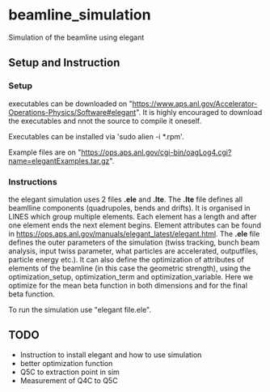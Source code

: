 # beamline_simulation
Simulation of the beamline using elegant

## Setup and Instruction
### Setup
executables can be downloaded on "https://www.aps.anl.gov/Accelerator-Operations-Physics/Software#elegant". It is highly encouraged to download the executables and nnot the source to compile it oneself. 

Executables can be installed via 'sudo alien -i *.rpm'.

Example files are on "https://ops.aps.anl.gov/cgi-bin/oagLog4.cgi?name=elegantExamples.tar.gz".


### Instructions

the elegant simulation uses 2 files **.ele** and **.lte**. The **.lte** file defines all beamlline components (quadrupoles, bends and drifts). It is organised in LINES which group multiple elements. Each element has a length and after one element ends the next element begins. 
Element attributes can be found in https://ops.aps.anl.gov/manuals/elegant_latest/elegant.html.
The **.ele** file defines the outer parameters of the simulation (twiss tracking, bunch beam analysis, input twiss parameter, what particles are accelerated, outputfiles, particle energy etc.). 
It can also define the optimization of attributes of elements of the beamline (in this case the geometric strength), using the optimization_setup, optimization_term and optimization_variable. Here we optimize for the mean beta function in both dimensions and for the final beta function.

To run the simulation use "elegant file.ele".


## TODO
* Instruction to install elegant and how to use simulation
* better optimization function
* Q5C to extraction point in sim
* Measurement of Q4C to Q5C
